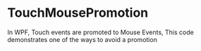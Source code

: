 TouchMousePromotion
===================

In WPF, Touch events are promoted to Mouse Events, This code demonstrates one of the ways to avoid a promotion